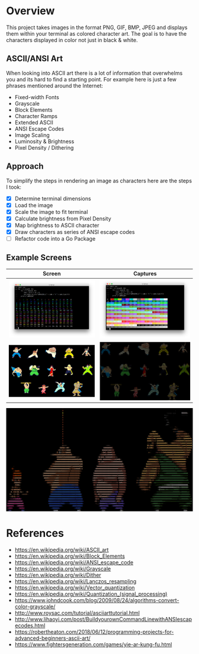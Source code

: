 # Overview

This project takes images in the format PNG, GIF, BMP, JPEG and displays them within your terminal as colored character art.
The goal is to have the characters displayed in color not just in black & white.

## ASCII/ANSI Art

When looking into ASCII art there is a lot of information that overwhelms you and its hard to find a starting point.
For example here is just a few phrases mentioned around the Internet:

* Fixed-width Fonts
* Grayscale
* Block Elements
* Character Ramps
* Extended ASCII
* ANSI Escape Codes
* Image Scaling
* Luminosity & Brightness
* Pixel Density / Dithering

## Approach

To simplify the steps in rendering an image as characters here are the steps I took:

- [X] Determine terminal dimensions
- [X] Load the image
- [X] Scale the image to fit terminal
- [X] Calculate brightness from Pixel Density
- [X] Map brightness to ASCII character
- [X] Draw characters as series of ANSI escape codes
- [ ] Refactor code into a Go Package

## Example Screens

[rainbow256]: /assets/rainbow-256.png "ANSI 256 Colors"
[rainbowBG256]: /assets/rainbow-background-256.png "ANSI 256 Colors"
[yakfChars]: /assets/yie-ar-kung-fu-characters.png "Yie-Ar-Kung-Fu Characters"
[yakfAnsiChars1]: /assets/yie-ar-kung-fu-ansichars1.png "Yie-Ar-Kung-Fu ANSI Characters"
[yakfAnsiChars2]: /assets/yie-ar-kung-fu-ansichars2.png "Yie-Ar-Kung-Fu ANSI Characters"


Screen | Captures
------------ | -------------
![ANSI 256 Colors][rainbow256] | ![ANSI 256 Colors][rainbowBG256]
![Yie-Ar-Kung-Fu][yakfChars] | ![Yie-Ar-Kung-Fu][yakfAnsiChars1]

![Yie-Ar-Kung-Fu][yakfAnsiChars2]

# References

* https://en.wikipedia.org/wiki/ASCII_art
* https://en.wikipedia.org/wiki/Block_Elements
* https://en.wikipedia.org/wiki/ANSI_escape_code
* https://en.wikipedia.org/wiki/Grayscale
* https://en.wikipedia.org/wiki/Dither
* https://en.wikipedia.org/wiki/Lanczos_resampling
* https://en.wikipedia.org/wiki/Vector_quantization
* https://en.wikipedia.org/wiki/Quantization_(signal_processing)
* https://www.johndcook.com/blog/2009/08/24/algorithms-convert-color-grayscale/
* http://www.roysac.com/tutorial/asciiarttutorial.html
* http://www.lihaoyi.com/post/BuildyourownCommandLinewithANSIescapecodes.html
* https://robertheaton.com/2018/06/12/programming-projects-for-advanced-beginners-ascii-art/
* https://www.fightersgeneration.com/games/yie-ar-kung-fu.html
